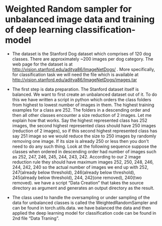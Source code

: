 # Weighted Random sampler for unbalanced image data and training of deep learning classification-model

- The dataset is the Stanford Dog dataset which comprises of 120 dog classes. There are approximately ~200 images per dog category. The web page for the dataset is at http://vision.stanford.edu/aditya86/ImageNetDogs/ . More specifically, for classification task we will need the file which is available at http://vision.stanford.edu/aditya86/ImageNetDogs/images.tar 

-  The first step is data preparation. The Stanford dataset itself is balanced. We want to first create an unbalanced dataset out of it. To do this we have written a script in python which orders the class folders from highest to lowest number of images in them. The highest training examples for a class are 252. The folders in a descending order and then all other classes encounter a size reduction of 2 images. Let me explain how that works. Say the highest represented class has 252 images,  the second highest represented class should have 250 images (reduction of 2 images), so if this second highest represented class has say 251 image so we would reduce the size to 250 images by randomly removing one image. If its size is already 250 or less then you don't need to do any such thing. Look at the following sequence suppose the classes when ordered in descending order had number of images such as 252, 247, 246, 245, 244, 243, 242. According to our 2 image reduction rule they should have maximum images 252, 250, 248, 246, 244, 242, 240 so the actual number of images we end up with 252, 247(already below threshold), 246(already below threshold), 245(already below threshold), 244, 242(one removed), 240(two removed). we have a script “Data Creation” that takes the source directory as argument and generates an output directory as the result. 

- The class used to handle the oversampling or under sampling of the data for unbalanced classes is called the WeightedRandomSampler and can be found in torch.utils.data. we have balanced the data and then applied the deep learning model for classification code can be found in 2nd file “Data Traning”.
